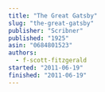 ```yaml
---
title: "The Great Gatsby"
slug: "the-great-gatsby"
publisher: "Scribner"
published: "1925"
asin: "0684801523"
authors:
  - f-scott-fitzgerald
started: "2011-06-19"
finished: "2011-06-19"
---
```

